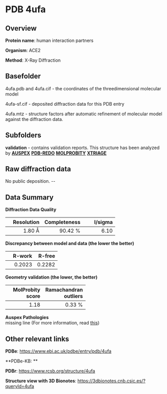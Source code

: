# PDB 4ufa

## Overview

**Protein name**: human interaction partners

**Organism**: ACE2

**Method**: X-Ray Diffraction



## Basefolder

4ufa.pdb and 4ufa.cif - the coordinates of the threedimensional molecular model

4ufa-sf.cif - deposited diffraction data for this PDB entry

4ufa.mtz - structure factors after automatic refinement of molecular model against the diffraction data.

## Subfolders





**validation** - contains validation reports. This structure has been analyzed by [**AUSPEX**](https://github.com/thorn-lab/coronavirus_structural_task_force/tree/master/pdb/human_interaction_partners/ACE2/4ufa/validation/auspex) [**PDB-REDO**](https://github.com/thorn-lab/coronavirus_structural_task_force/tree/master/pdb/human_interaction_partners/ACE2/4ufa/validation/pdb-redo) [**MOLPROBITY**](https://github.com/thorn-lab/coronavirus_structural_task_force/tree/master/pdb/human_interaction_partners/ACE2/4ufa/validation/molprobity) [**XTRIAGE**](https://github.com/thorn-lab/coronavirus_structural_task_force/blob/master/pdb/human_interaction_partners/ACE2/4ufa/validation/Xtriage_output.log)  



## Raw diffraction data

No public deposition. --<br> 

## Data Summary
**Diffraction Data Quality**

|   | Resolution | Completeness| I/sigma |
|---|-------------:|----------------:|--------------:|
|   |1.80 Å|90.42 %|<img width=50/>6.10 |

**Discrepancy between model and data (the lower the better)**

|   | **R-work**| **R-free**   
|---|-------------:|----------------:|           
||  0.2023|  0.2282|

**Geometry validation (the lower, the better)**

|   |**MolProbity<br>score**| **Ramachandran<br>outliers** 
|---|-------------:|----------------:|
||  1.18|  0.33 %|

**Auspex Pathologies**<br> missing line (For more information, read [this](https://github.com/thorn-lab/coronavirus_structural_task_force/blob/master/pdb/human_interaction_partners/ACE2/4ufa/validation/auspex/4ufa_auspex_comments.txt))

 



## Other relevant links 
**PDBe**:  https://www.ebi.ac.uk/pdbe/entry/pdb/4ufa

**PDBe-KB: ** 
 
**PDBr**: https://www.rcsb.org/structure/4ufa 

**Structure view with 3D Bionotes**: https://3dbionotes.cnb.csic.es/?queryId=4ufa


